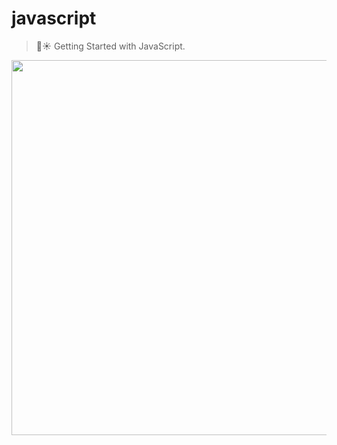 # javascript

> 👑☀️ Getting Started with JavaScript.

<p align="center">
  <img src="https://user-images.githubusercontent.com/34389409/51299278-74c5a700-1a5a-11e9-9dad-7b16db4b8d45.png" width="600"/>
</p>
